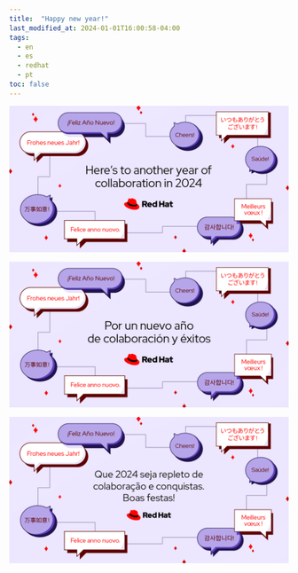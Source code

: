 ```yaml
---
title:  "Happy new year!"
last_modified_at: 2024-01-01T16:00:58-04:00
tags:
  - en
  - es
  - redhat
  - pt
toc: false
---
```


![](/assets/images/posts/2024-01-01-newyear24/1.png)

![](/assets/images/posts/2024-01-01-newyear24/2.png)

![](/assets/images/posts/2024-01-01-newyear24/3.png)
